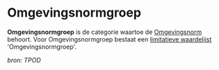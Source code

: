 # Omgevingsnormgroep

**Omgevingsnormgroep** is de categorie waartoe de [Omgevingsnorm](#begrip-omgevingsnorm) behoort. 
Voor Omgevingsnormgroep bestaat een [limitatieve waardelijst](#begrip-limitatieve-waardelijst) 'Omgevingsnormgroep'. 

*bron: TPOD*

